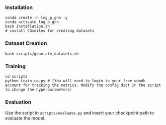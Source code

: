 ### Installation

```
conda create -n log_p_gnn -y
conda activate log_p_gnn
bash installation.sh
# install CGsmiles for creating datasets
```


### Dataset Creation
```
bash scripts/generate_datasets.sh
```

### Training
```
cd scripts
python train_cg.py # (You will need to login to your free wandb account for tracking the metrics. Modify the config dict in the script to change the hyperparameters)
```


### Evaluation
Use the script in `scripts/evaluate.py` and insert your checkpoint path to evaluate the model.